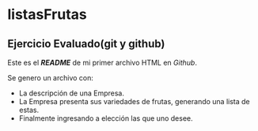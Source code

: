 # listasFrutas

## Ejercicio Evaluado(git y github)

Este es el *__README__* de mi primer archivo HTML en *Github*.

Se genero un archivo con:

* La descripción de una Empresa.
* La Empresa presenta sus variedades de frutas, generando una lista de estas.
* Finalmente ingresando a elección las que uno desee.
